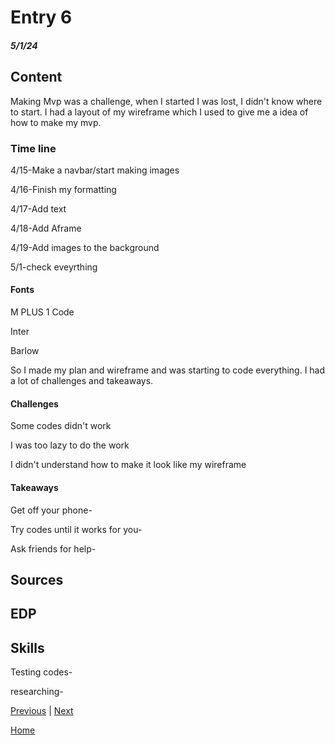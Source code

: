 # Entry 6
##### 5/1/24

## Content 
Making Mvp was a challenge, when I started I was lost, I didn't know where to start. I had a layout of my wireframe which I used to give me a idea of how to make my mvp. 

### Time line

4/15-Make a navbar/start making images

4/16-Finish my formatting

4/17-Add text

4/18-Add Aframe

4/19-Add images to the background

5/1-check eveyrthing

#### Fonts 

M PLUS 1 Code

Inter

Barlow

So I made my plan and wireframe and was starting to code everything. I had a lot of challenges and takeaways.

#### Challenges

Some codes didn't work

I was too lazy to do the work

I didn't understand how to make it look like my wireframe


#### Takeaways

Get off your phone-

Try codes until it works for you-

Ask friends for help-





## Sources



## EDP



## Skills 

Testing codes-

researching-

[Previous](entry02.md) | [Next](entry04.md)

[Home](../README.md)






